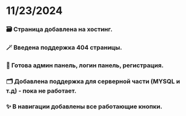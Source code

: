 # 11/23/2024
### 🗃️ Страница добавлена на хостинг.
### 🪄 Введена поддержка 404 страницы.
### 🔑 Готова админ панель, логин панель, регистрация.
### 🗂️ Добавлена поддержка для серверной части (MYSQL и т.д) - пока не работает.
### ✨ В навигации добавлены все работающие кнопки.
